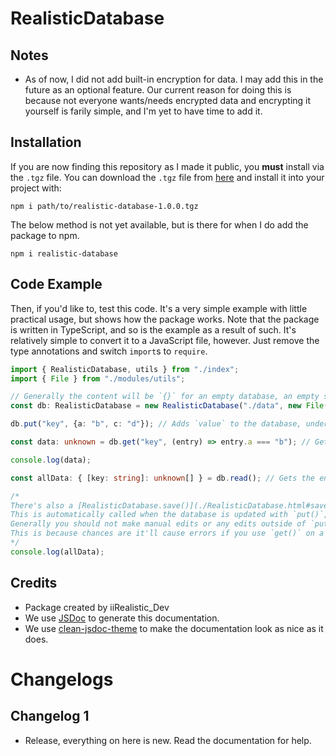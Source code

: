 # RealisticDatabase

## Notes

- As of now, I did not add built-in encryption for data. I may add this in the future as an optional feature. Our current reason for doing this is because not everyone wants/needs encrypted data and encrypting it yourself is farily simple, and I'm yet to have time to add it.

## Installation
If you are now finding this repository as I made it public, you **must** install via the `.tgz` file. You can download the `.tgz` file from [here](https://github.com/iiRealisticDev/realistic-database/blob/main/realistic-database-1.0.0.tgz) and install it into your project with:
```shell
npm i path/to/realistic-database-1.0.0.tgz
```

The below method is not yet available, but is there for when I do add the package to npm.
```shell
npm i realistic-database
```
## Code Example 

Then, if you'd like to, test this code. It's a very simple example with little practical usage, but shows how the package works. Note that the package is written in TypeScript, and so is the example as a result of such. It's relatively simple to convert it to a JavaScript file, however. Just remove the type annotations and switch `import`s to `require`.

```typescript
import { RealisticDatabase, utils } from "./index";
import { File } from "./modules/utils";

// Generally the content will be `{}` for an empty database, an empty string or invalid JSON will cause an error.
const db: RealisticDatabase = new RealisticDatabase("./data", new File("database.json", "{}"));

db.put("key", {a: "b", c: "d"}); // Adds `value` to the database, under the key `key`

const data: unknown = db.get("key", (entry) => entry.a === "b"); // Gets the data from "key" where the entry === value

console.log(data);

const allData: { [key: string]: unknown[] } = db.read(); // Gets the entire database file's content. Uncommon that you'll need this and it's mostly used internally, but may be helpful for debugging or something.

/* 
There's also a [RealisticDatabase.save()](./RealisticDatabase.html#save) method, which will save the database. 
This is automatically called when the database is updated with `put()`, however if you make manual edits you may want to. 
Generally you should not make manual edits or any edits outside of `put()` unless you know what you're doing.
This is because chances are it'll cause errors if you use `get()` on a key that isn't set up as as a database entry.
*/
console.log(allData);
```

## Credits

- Package created by iiRealistic_Dev
- We use [JSDoc](https://jsdoc.app/) to generate this documentation.
- We use [clean-jsdoc-theme](https://github.com/ankitskvmdam/clean-jsdoc-theme) to make the documentation look as nice as it does.

# Changelogs

## Changelog 1

- Release, everything on here is new. Read the documentation for help.
